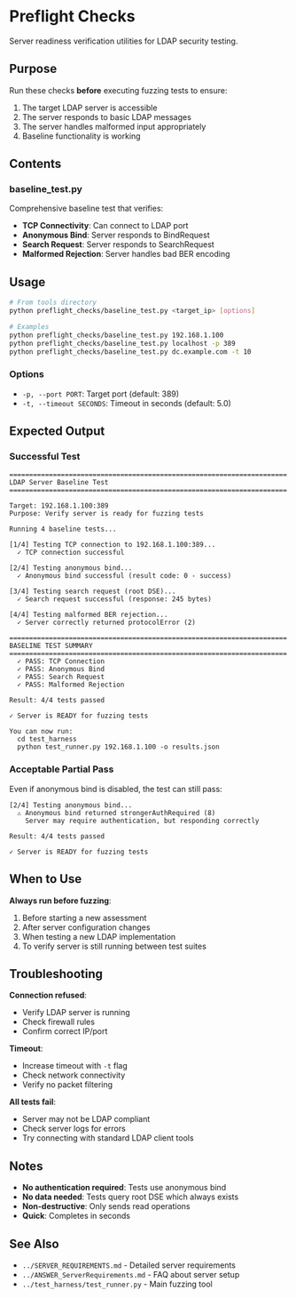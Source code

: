 # Preflight Checks

Server readiness verification utilities for LDAP security testing.

## Purpose

Run these checks **before** executing fuzzing tests to ensure:
1. The target LDAP server is accessible
2. The server responds to basic LDAP messages
3. The server handles malformed input appropriately
4. Baseline functionality is working

## Contents

### baseline_test.py

Comprehensive baseline test that verifies:
- **TCP Connectivity**: Can connect to LDAP port
- **Anonymous Bind**: Server responds to BindRequest
- **Search Request**: Server responds to SearchRequest
- **Malformed Rejection**: Server handles bad BER encoding

## Usage

```bash
# From tools directory
python preflight_checks/baseline_test.py <target_ip> [options]

# Examples
python preflight_checks/baseline_test.py 192.168.1.100
python preflight_checks/baseline_test.py localhost -p 389
python preflight_checks/baseline_test.py dc.example.com -t 10
```

### Options

- `-p, --port PORT`: Target port (default: 389)
- `-t, --timeout SECONDS`: Timeout in seconds (default: 5.0)

## Expected Output

### Successful Test

```
======================================================================
LDAP Server Baseline Test
======================================================================

Target: 192.168.1.100:389
Purpose: Verify server is ready for fuzzing tests

Running 4 baseline tests...

[1/4] Testing TCP connection to 192.168.1.100:389...
  ✓ TCP connection successful

[2/4] Testing anonymous bind...
  ✓ Anonymous bind successful (result code: 0 - success)

[3/4] Testing search request (root DSE)...
  ✓ Search request successful (response: 245 bytes)

[4/4] Testing malformed BER rejection...
  ✓ Server correctly returned protocolError (2)

======================================================================
BASELINE TEST SUMMARY
======================================================================
  ✓ PASS: TCP Connection
  ✓ PASS: Anonymous Bind
  ✓ PASS: Search Request
  ✓ PASS: Malformed Rejection

Result: 4/4 tests passed

✓ Server is READY for fuzzing tests

You can now run:
  cd test_harness
  python test_runner.py 192.168.1.100 -o results.json
```

### Acceptable Partial Pass

Even if anonymous bind is disabled, the test can still pass:

```
[2/4] Testing anonymous bind...
  ⚠ Anonymous bind returned strongerAuthRequired (8)
    Server may require authentication, but responding correctly

Result: 4/4 tests passed

✓ Server is READY for fuzzing tests
```

## When to Use

**Always run before fuzzing**:
1. Before starting a new assessment
2. After server configuration changes
3. When testing a new LDAP implementation
4. To verify server is still running between test suites

## Troubleshooting

**Connection refused**:
- Verify LDAP server is running
- Check firewall rules
- Confirm correct IP/port

**Timeout**:
- Increase timeout with `-t` flag
- Check network connectivity
- Verify no packet filtering

**All tests fail**:
- Server may not be LDAP compliant
- Check server logs for errors
- Try connecting with standard LDAP client tools

## Notes

- **No authentication required**: Tests use anonymous bind
- **No data needed**: Tests query root DSE which always exists
- **Non-destructive**: Only sends read operations
- **Quick**: Completes in seconds

## See Also

- `../SERVER_REQUIREMENTS.md` - Detailed server requirements
- `../ANSWER_ServerRequirements.md` - FAQ about server setup
- `../test_harness/test_runner.py` - Main fuzzing tool
